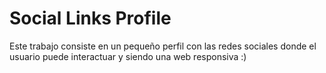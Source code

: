 
# Social Links Profile

Este trabajo consiste en un pequeño perfil con las redes sociales donde el usuario puede interactuar y siendo una web responsiva :)


